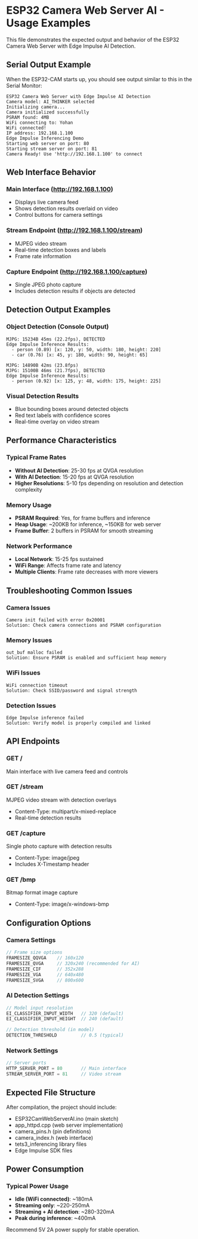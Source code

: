 # ESP32 Camera Web Server AI - Usage Examples

This file demonstrates the expected output and behavior of the ESP32 Camera Web Server with Edge Impulse AI Detection.

## Serial Output Example

When the ESP32-CAM starts up, you should see output similar to this in the Serial Monitor:

```
ESP32 Camera Web Server with Edge Impulse AI Detection
Camera model: AI_THINKER selected
Initializing camera...
Camera initialized successfully
PSRAM found: 4MB
WiFi connecting to: Yohan
WiFi connected!
IP address: 192.168.1.100
Edge Impulse Inferencing Demo
Starting web server on port: 80
Starting stream server on port: 81
Camera Ready! Use 'http://192.168.1.100' to connect
```

## Web Interface Behavior

### Main Interface (http://192.168.1.100)
- Displays live camera feed
- Shows detection results overlaid on video
- Control buttons for camera settings

### Stream Endpoint (http://192.168.1.100/stream)
- MJPEG video stream
- Real-time detection boxes and labels
- Frame rate information

### Capture Endpoint (http://192.168.1.100/capture)
- Single JPEG photo capture
- Includes detection results if objects are detected

## Detection Output Examples

### Object Detection (Console Output)
```
MJPG: 15234B 45ms (22.2fps), DETECTED
Edge Impulse Inference Results:
  - person (0.89) [x: 120, y: 50, width: 180, height: 220]
  - car (0.76) [x: 45, y: 180, width: 90, height: 65]

MJPG: 14890B 42ms (23.8fps)
MJPG: 15100B 46ms (21.7fps), DETECTED
Edge Impulse Inference Results:
  - person (0.92) [x: 125, y: 48, width: 175, height: 225]
```

### Visual Detection Results
- Blue bounding boxes around detected objects
- Red text labels with confidence scores
- Real-time overlay on video stream

## Performance Characteristics

### Typical Frame Rates
- **Without AI Detection**: 25-30 fps at QVGA resolution
- **With AI Detection**: 15-20 fps at QVGA resolution  
- **Higher Resolutions**: 5-10 fps depending on resolution and detection complexity

### Memory Usage
- **PSRAM Required**: Yes, for frame buffers and inference
- **Heap Usage**: ~200KB for inference, ~150KB for web server
- **Frame Buffer**: 2 buffers in PSRAM for smooth streaming

### Network Performance
- **Local Network**: 15-25 fps sustained
- **WiFi Range**: Affects frame rate and latency
- **Multiple Clients**: Frame rate decreases with more viewers

## Troubleshooting Common Issues

### Camera Issues
```
Camera init failed with error 0x20001
Solution: Check camera connections and PSRAM configuration
```

### Memory Issues  
```
out_buf malloc failed
Solution: Ensure PSRAM is enabled and sufficient heap memory
```

### WiFi Issues
```
WiFi connection timeout
Solution: Check SSID/password and signal strength
```

### Detection Issues
```
Edge Impulse inference failed
Solution: Verify model is properly compiled and linked
```

## API Endpoints

### GET /
Main interface with live camera feed and controls

### GET /stream  
MJPEG video stream with detection overlays
- Content-Type: multipart/x-mixed-replace
- Real-time detection results

### GET /capture
Single photo capture with detection results
- Content-Type: image/jpeg
- Includes X-Timestamp header

### GET /bmp
Bitmap format image capture
- Content-Type: image/x-windows-bmp

## Configuration Options

### Camera Settings
```cpp
// Frame size options
FRAMESIZE_QQVGA    // 160x120
FRAMESIZE_QVGA     // 320x240 (recommended for AI)
FRAMESIZE_CIF      // 352x288
FRAMESIZE_VGA      // 640x480
FRAMESIZE_SVGA     // 800x600
```

### AI Detection Settings
```cpp
// Model input resolution
EI_CLASSIFIER_INPUT_WIDTH   // 320 (default)
EI_CLASSIFIER_INPUT_HEIGHT  // 240 (default)

// Detection threshold (in model)
DETECTION_THRESHOLD         // 0.5 (typical)
```

### Network Settings
```cpp
// Server ports
HTTP_SERVER_PORT = 80       // Main interface
STREAM_SERVER_PORT = 81     // Video stream
```

## Expected File Structure

After compilation, the project should include:
- ESP32CamWebServerAI.ino (main sketch)
- app_httpd.cpp (web server implementation)
- camera_pins.h (pin definitions)
- camera_index.h (web interface)
- tets3_inferencing library files
- Edge Impulse SDK files

## Power Consumption

### Typical Power Usage
- **Idle (WiFi connected)**: ~180mA
- **Streaming only**: ~220-250mA  
- **Streaming + AI detection**: ~280-320mA
- **Peak during inference**: ~400mA

Recommend 5V 2A power supply for stable operation.